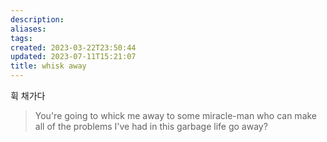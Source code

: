 ```yaml
---
description:
aliases: 
tags: 
created: 2023-03-22T23:50:44
updated: 2023-07-11T15:21:07
title: whisk away
---
```

휙 채가다

> You're going to whick me away to some miracle-man who can make all of the problems I've had in this garbage life go away?